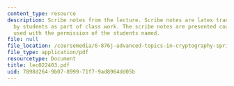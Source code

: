 ```yaml
---
content_type: resource
description: Scribe notes from the lecture. Scribe notes are latex transcriptions
  by students as part of class work. The scribe notes are presented courtesy of and
  used with the permission of the students named.
file: null
file_location: /coursemedia/6-876j-advanced-topics-in-cryptography-spring-2003/7898d2649b07899971f79ad8964dd05b_lec022403.pdf
file_type: application/pdf
resourcetype: Document
title: lec022403.pdf
uid: 7898d264-9b07-8999-71f7-9ad8964dd05b
---
```

